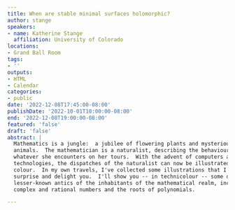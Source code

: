 ```yaml
---
title: When are stable minimal surfaces holomorphic?
author: stange
speakers:
- name: Katherine Stange
  affiliation: University of Colorado
locations:
- Grand Ball Room
tags:
- ''
outputs:
- HTML
- Calendar
categories:
- public
date: '2022-12-08T17:45:00-08:00'
publishDate: '2022-10-01T10:00:00-08:00'
end: '2022-12-08T19:00:00-08:00'
featured: 'false'
draft: 'false'
abstract: |
  Mathematics is a jungle:  a jubilee of flowering plants and mysterious
  animals.  The mathematician is a naturalist, describing the behaviours of
  whatever she encounters on her tours.  With the advent of computers and modern
  technologies, the dispatches of the naturalist can now be illustrated in full
  colour.  In my own travels, I've collected some illustrations that I hope will
  surprise and delight you.  I'll show you -- in technicolour -- some of the
  lesser-known antics of the inhabitants of the mathematical realm, including
  complex and rational numbers and the roots of polynomials.

---
```

